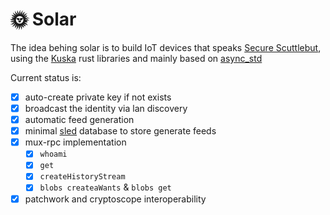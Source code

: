 # 🌞 Solar

The idea behing solar is to build IoT devices that speaks [Secure Scuttlebut](https://scuttlebutt.nz/), using the [Kuska](https://github.com/Kuska-ssb) rust libraries and mainly based on [async_std](https://async.rs/)

Current status is:

- [X] auto-create private key if not exists
- [X] broadcast the identity via lan discovery
- [X] automatic feed generation 
- [X] minimal [sled](https://github.com/spacejam/sled) database to store generate feeds
- [X] mux-rpc implementation
  - [X] `whoami`
  - [X] `get`
  - [X] `createHistoryStream` 
  - [X] `blobs createaWants` & `blobs get` 
- [X] patchwork and cryptoscope interoperability
